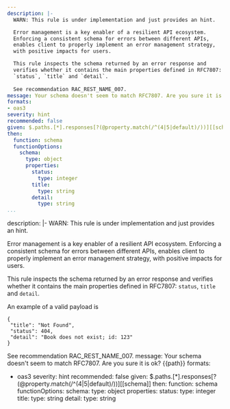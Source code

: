 ```yaml
---
description: |-
  WARN: This rule is under implementation and just provides an hint.

  Error management is a key enabler of a resilient API ecosystem.
  Enforcing a consistent schema for errors between different APIs,
  enables client to properly implement an error management strategy,
  with positive impacts for users.

  This rule inspects the schema returned by an error response and
  verifies whether it contains the main properties defined in RFC7807:
  `status`, `title` and `detail`.
  
  See recommendation RAC_REST_NAME_007.
message: Your schema doesn't seem to match RFC7807. Are you sure it is ok? {{path}}
formats:
- oas3
severity: hint
recommended: false
given: $.paths.[*].responses[?(@property.match(/^(4|5|default)/))][[schema]]
then:
  function: schema
  functionOptions:
    schema:
      type: object
      properties:
        status:
          type: integer
        title:
          type: string
        detail:
          type: string
...
```

description: |-
  WARN: This rule is under implementation and just provides an hint.

  Error management is a key enabler of a resilient API ecosystem.
  Enforcing a consistent schema for errors between different APIs,
  enables client to properly implement an error management strategy,
  with positive impacts for users.

  This rule inspects the schema returned by an error response and
  verifies whether it contains the main properties defined in RFC7807:
  `status`, `title` and `detail`.

  An example of a valid payload is
  ```
  {
   "title": "Not Found",
   "status": 404,
   "detail": "Book does not exist; id: 123"
  }
  ```

  See recommendation RAC_REST_NAME_007.
message: Your schema doesn't seem to match RFC7807. Are you sure it is ok? {{path}}
formats:
- oas3
severity: hint
recommended: false
given: $.paths.[*].responses[?(@property.match(/^(4|5|default)/))][[schema]]
then:
  function: schema
  functionOptions:
    schema:
      type: object
      properties:
        status:
          type: integer
        title:
          type: string
        detail:
          type: string